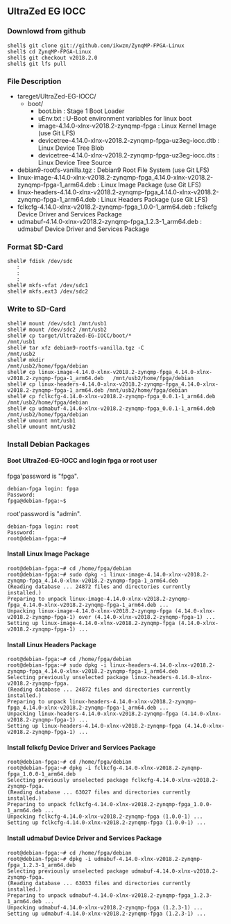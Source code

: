 ## UltraZed EG IOCC

### Downlowd from github

```
shell$ git clone git://github.com/ikwzm/ZynqMP-FPGA-Linux
shell$ cd ZynqMP-FPGA-Linux
shell$ git checkout v2018.2.0
shell$ git lfs pull
```

### File Description

 * tareget/UltraZed-EG-IOCC/
   + boot/
     - boot.bin                                                    : Stage 1 Boot Loader
     - uEnv.txt                                                    : U-Boot environment variables for linux boot
     - image-4.14.0-xlnx-v2018.2-zynqmp-fpga                       : Linux Kernel Image       (use Git LFS)
     - devicetree-4.14.0-xlnx-v2018.2-zynqmp-fpga-uz3eg-iocc.dtb   : Linux Device Tree Blob   
     - devicetree-4.14.0-xlnx-v2018.2-zynqmp-fpga-uz3eg-iocc.dts   : Linux Device Tree Source
 * debian9-rootfs-vanilla.tgz                                      : Debian9 Root File System (use Git LFS)
 * linux-image-4.14.0-xlnx-v2018.2-zynqmp-fpga_4.14.0-xlnx-v2018.2-zynqmp-fpga-1_arm64.deb   : Linux Image Package      (use Git LFS)
 * linux-headers-4.14.0-xlnx-v2018.2-zynqmp-fpga_4.14.0-xlnx-v2018.2-zynqmp-fpga-1_arm64.deb : Linux Headers Package    (use Git LFS)
 * fclkcfg-4.14.0-xlnx-v2018.2-zynqmp-fpga_1.0.0-1_arm64.deb       : fclkcfg Device Driver and Services Package
 * udmabuf-4.14.0-xlnx-v2018.2-zynqmp-fpga_1.2.3-1_arm64.deb       : udmabuf Device Driver and Services Package
 
### Format SD-Card

````
shell# fdisk /dev/sdc
   :
   :
   :
shell# mkfs-vfat /dev/sdc1
shell# mkfs.ext3 /dev/sdc2
````

### Write to SD-Card

````
shell# mount /dev/sdc1 /mnt/usb1
shell# mount /dev/sdc2 /mnt/usb2
shell# cp target/UltraZed-EG-IOCC/boot/*                                  /mnt/usb1
shell# tar xfz debian9-rootfs-vanilla.tgz -C                              /mnt/usb2
shell# mkdir                                                              /mnt/usb2/home/fpga/debian
shell# cp linux-image-4.14.0-xlnx-v2018.2-zynqmp-fpga_4.14.0-xlnx-v2018.2-zynqmp-fpga-1_arm64.deb   /mnt/usb2/home/fpga/debian
shell# cp linux-headers-4.14.0-xlnx-v2018.2-zynqmp-fpga_4.14.0-xlnx-v2018.2-zynqmp-fpga-1_arm64.deb /mnt/usb2/home/fpga/debian
shell# cp fclkcfg-4.14.0-xlnx-v2018.2-zynqmp-fpga_0.0.1-1_arm64.deb        /mnt/usb2/home/fpga/debian
shell# cp udmabuf-4.14.0-xlnx-v2018.2-zynqmp-fpga_0.0.1-1_arm64.deb        /mnt/usb2/home/fpga/debian
shell# umount mnt/usb1
shell# umount mnt/usb2
````

### Install Debian Packages

#### Boot UltraZed-EG-IOCC and login fpga or root user

fpga'password is "fpga".

```
debian-fpga login: fpga
Password:
fpga@debian-fpga:~$
```

root'password is "admin".

```
debian-fpga login: root
Password:
root@debian-fpga:~#
```

#### Install Linux Image Package

```
root@debian-fpga:~# cd /home/fpga/debian
root@debian-fpga:~# sudo dpkg -i linux-image-4.14.0-xlnx-v2018.2-zynqmp-fpga_4.14.0-xlnx-v2018.2-zynqmp-fpga-1_arm64.deb
(Reading database ... 24872 files and directories currently installed.)
Preparing to unpack linux-image-4.14.0-xlnx-v2018.2-zynqmp-fpga_4.14.0-xlnx-v2018.2-zynqmp-fpga-1_arm64.deb ...
Unpacking linux-image-4.14.0-xlnx-v2018.2-zynqmp-fpga (4.14.0-xlnx-v2018.2-zynqmp-fpga-1) over (4.14.0-xlnx-v2018.2-zynqmp-fpga-1) ...
Setting up linux-image-4.14.0-xlnx-v2018.2-zynqmp-fpga (4.14.0-xlnx-v2018.2-zynqmp-fpga-1) ...
```

#### Install Linux Headers Package

```
root@debian-fpga:~# cd /home/fpga/debian
root@debian-fpga:~# sudo dpkg -i linux-headers-4.14.0-xlnx-v2018.2-zynqmp-fpga_4.14.0-xlnx-v2018.2-zynqmp-fpga-1_arm64.deb
Selecting previously unselected package linux-headers-4.14.0-xlnx-v2018.2-zynqmp-fpga.
(Reading database ... 24872 files and directories currently installed.)
Preparing to unpack linux-headers-4.14.0-xlnx-v2018.2-zynqmp-fpga_4.14.0-xlnx-v2018.2-zynqmp-fpga-1_arm64.deb ...
Unpacking linux-headers-4.14.0-xlnx-v2018.2-zynqmp-fpga (4.14.0-xlnx-v2018.2-zynqmp-fpga-1) ...
Setting up linux-headers-4.14.0-xlnx-v2018.2-zynqmp-fpga (4.14.0-xlnx-v2018.2-zynqmp-fpga-1) ...
```

#### Install fclkcfg Device Driver and Services Package

```
root@debian-fpga:~# cd /home/fpga/debian
root@debian-fpga:~# dpkg -i fclkcfg-4.14.0-xlnx-v2018.2-zynqmp-fpga_1.0.0-1_arm64.deb
Selecting previously unselected package fclkcfg-4.14.0-xlnx-v2018.2-zynqmp-fpga.
(Reading database ... 63027 files and directories currently installed.)
Preparing to unpack fclkcfg-4.14.0-xlnx-v2018.2-zynqmp-fpga_1.0.0-1_arm64.deb ...
Unpacking fclkcfg-4.14.0-xlnx-v2018.2-zynqmp-fpga (1.0.0-1) ...
Setting up fclkcfg-4.14.0-xlnx-v2018.2-zynqmp-fpga (1.0.0-1) ...
```

#### Install udmabuf Device Driver and Services Package

```
root@debian-fpga:~# cd /home/fpga/debian
root@debian-fpga:~# dpkg -i udmabuf-4.14.0-xlnx-v2018.2-zynqmp-fpga_1.2.3-1_arm64.deb
Selecting previously unselected package udmabuf-4.14.0-xlnx-v2018.2-zynqmp-fpga.
(Reading database ... 63033 files and directories currently installed.)
Preparing to unpack udmabuf-4.14.0-xlnx-v2018.2-zynqmp-fpga_1.2.3-1_arm64.deb ...
Unpacking udmabuf-4.14.0-xlnx-v2018.2-zynqmp-fpga (1.2.3-1) ...
Setting up udmabuf-4.14.0-xlnx-v2018.2-zynqmp-fpga (1.2.3-1) ...
```


